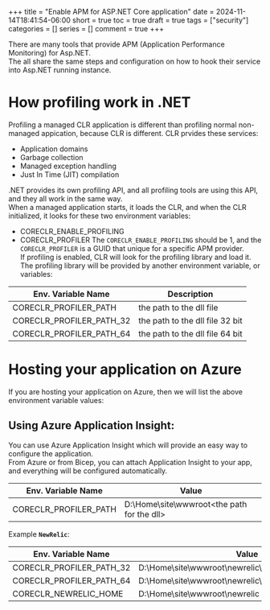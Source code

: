 +++
title = "Enable APM for ASP.NET Core application"
date = 2024-11-14T18:41:54-06:00
short = true
toc = true
draft = true
tags = ["security"]
categories = []
series = []
comment = true
+++

There are many tools that provide APM (Application Performance Monitoring) for Asp.NET.  
The all share the same steps and configuration on how to hook their service into Asp.NET running instance.  


# How profiling work in .NET
Profiling a managed CLR application is different than profiling normal non-managed appication, because CLR is different. CLR prvides these services:  
* Application domains
* Garbage collection
* Managed exception handling
* Just In Time (JIT) compilation

.NET provides its own profiling API, and all profiling tools are using this API, and they all work in the same way.  
When a managed application starts, it loads the CLR, and when the CLR initialized, it looks for these two environment variables:  

* CORECLR_ENABLE_PROFILING
* CORECLR_PROFILER
The `CORECLR_ENABLE_PROFILING` should be 1, and the `CORECLR_PROFILER` is a GUID that unique for a specific APM provider.  
If profiling is enabled, CLR will look for the profiling library and load it. The profiling library will be provided by another environment variable, or variables:  

| Env. Variable Name | Description |
| --- | --- |
| CORECLR_PROFILER_PATH | the path to the dll file |
| CORECLR_PROFILER_PATH_32 | the path to the dll file 32 bit |
| CORECLR_PROFILER_PATH_64 | the path to the dll file 64 bit |


# Hosting your application on Azure

If you are hosting your application on Azure, then we will list the above environment variable values:  

## Using Azure Application Insight:

You can use Azure Application Insight which will provide an easy way to configure the application.  
From Azure or from Bicep, you can attach Application Insight to your app, and everything will be configured automatically.  


| Env. Variable Name | Value |
| --- | --- |
| CORECLR_PROFILER_PATH | D:\Home\site\wwwroot\<the path for the dll> |

Example **`NewRelic`**:

| Env. Variable Name | Value |
| --- | --- |
| CORECLR_PROFILER_PATH_32 | D:\Home\site\wwwroot\newrelic\x86\NewRelic.Profiler.dll |
| CORECLR_PROFILER_PATH_64 | D:\Home\site\wwwroot\newrelic\NewRelic.Profiler.dll |
| CORECLR_NEWRELIC_HOME | D:\Home\site\wwwroot\newrelic |


